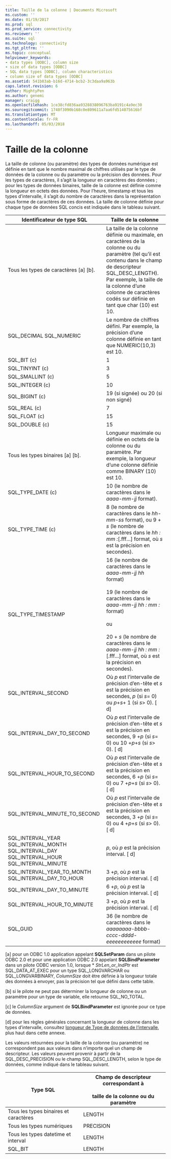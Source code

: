 ```yaml
---
title: Taille de la colonne | Documents Microsoft
ms.custom: ''
ms.date: 01/19/2017
ms.prod: sql
ms.prod_service: connectivity
ms.reviewer: ''
ms.suite: sql
ms.technology: connectivity
ms.tgt_pltfrm: ''
ms.topic: conceptual
helpviewer_keywords:
- data types [ODBC], column size
- size of data types [ODBC]
- SQL data types [ODBC], column characteristics
- column size of data types [ODBC]
ms.assetid: 541b83ab-b16d-4714-bcb2-3c3daa9a963b
caps.latest.revision: 6
author: MightyPen
ms.author: genemi
manager: craigg
ms.openlocfilehash: 1ce38cfd836aa9328838096763ba9191c4a9ec30
ms.sourcegitcommit: 1740f3090b168c0e809611a7aa6fd514075616bf
ms.translationtype: MT
ms.contentlocale: fr-FR
ms.lasthandoff: 05/03/2018
---
```

# <a name="column-size"></a>Taille de la colonne
La taille de colonne (ou paramètre) des types de données numérique est définie en tant que le nombre maximal de chiffres utilisés par le type de données de la colonne ou du paramètre ou la précision des données. Pour les types de caractères, il s’agit la longueur en caractères des données ; pour les types de données binaires, taille de la colonne est définie comme la longueur en octets des données. Pour l’heure, timestamp et tous les types d’intervalle, il s’agit du nombre de caractères dans la représentation sous forme de caractères de ces données. La taille de colonne définie pour chaque type de données SQL concis est indiquée dans le tableau suivant.  
  
|Identificateur de type SQL|Taille de la colonne|  
|-------------------------|-----------------|  
|Tous les types de caractères [a] [b].|La taille de la colonne définie ou maximale, en caractères de la colonne ou du paramètre (tel qu’il est contenu dans le champ de descripteur SQL_DESC_LENGTH). Par exemple, la taille de la colonne d’une colonne de caractères codés sur définie en tant que char (10) est 10.|  
|SQL_DECIMAL SQL_NUMERIC|Le nombre de chiffres défini. Par exemple, la précision d’une colonne définie en tant que NUMERIC(10,3) est 10.|  
|SQL_BIT (c)|1|  
|SQL_TINYINT (c)|3|  
|SQL_SMALLINT (c)|5|  
|SQL_INTEGER (c)|10|  
|SQL_BIGINT (c)|19 (si signée) ou 20 (si non signé)|  
|SQL_REAL (c)|7|  
|SQL_FLOAT (c)|15|  
|SQL_DOUBLE (c)|15|  
|Tous les types binaires [a] [b].|Longueur maximale ou définie en octets de la colonne ou du paramètre. Par exemple, la longueur d’une colonne définie comme BINARY (10) est 10.|  
|SQL_TYPE_DATE (c)|10 (le nombre de caractères dans le *aaaa-mm-jj* format).|  
|SQL_TYPE_TIME (c)|8 (le nombre de caractères dans le *hh-mm-ss* format), ou 9 + *s* (le nombre de caractères dans le *hh : mm :*[.fff...] format, où *s* est la précision en secondes).|  
|SQL_TYPE_TIMESTAMP|16 (le nombre de caractères dans le *aaaa-mm-jj hh* format)<br /><br /> 19 (le nombre de caractères dans le *aaaa-mm-jj* *hh : mm :* format)<br /><br /> ou<br /><br /> 20 + *s* (le nombre de caractères dans le *aaaa-mm-jj hh : mm :*[.fff...] format, où *s* est la précision en secondes).|  
|SQL_INTERVAL_SECOND|Où *p* est l’intervalle de précision d’en-tête et *s* est la précision en secondes, *p* (si *s*= 0) ou *p*+*s*+ 1 (si *s*> 0). [ d]|  
|SQL_INTERVAL_DAY_TO_SECOND|Où *p* est l’intervalle de précision d’en-tête et *s* est la précision en secondes, 9 +*p* (si *s*= 0) ou 10 +*p*+*s* (si *s*> 0). [ d]|  
|SQL_INTERVAL_HOUR_TO_SECOND|Où *p* est l’intervalle de précision d’en-tête et *s* est la précision en secondes, 6 +*p* (si *s*= 0) ou 7 +*p*+*s* (si *s*> 0). [ d]|  
|SQL_INTERVAL_MINUTE_TO_SECOND|Où *p* est l’intervalle de précision d’en-tête et *s* est la précision en secondes, 3 +*p* (si *s*= 0) ou 4 +*p*+*s* (si *s*> 0). [ d]|  
|SQL_INTERVAL_YEAR SQL_INTERVAL_MONTH SQL_INTERVAL_DAY SQL_INTERVAL_HOUR SQL_INTERVAL_MINUTE|*p*, où *p* est la précision interval. [ d]|  
|SQL_INTERVAL_YEAR_TO_MONTH SQL_INTERVAL_DAY_TO_HOUR|3 +*p*, où *p* est la précision interval. [ d]|  
|SQL_INTERVAL_DAY_TO_MINUTE|6 +*p*, où *p* est la précision interval. [ d]|  
|SQL_INTERVAL_HOUR_TO_MINUTE|3 +*p*, où *p* est la précision interval. [ d]|  
|SQL_GUID|36 (le nombre de caractères dans le *aaaaaaaa-bbbb-cccc-dddd-eeeeeeeeeeee* format)|  
  
 [a] pour un ODBC 1.0 application appelant **SQLSetParam** dans un pilote ODBC 2.0 et pour une application ODBC 2.0 appelant **SQLBindParameter** dans un pilote ODBC version 1.0, lorsque \* *StrLen_or_IndPtr* est SQL_DATA_AT_EXEC pour un type SQL_LONGVARCHAR ou SQL_LONGVARBINARY, *ColumnSize* doit être définie à la longueur totale des données à envoyer, pas la précision tel que défini dans cette table.  
  
 [b] si le pilote ne peut pas déterminer la longueur de colonne ou un paramètre pour un type de variable, elle retourne SQL_NO_TOTAL.  
  
 [c] le *ColumnSize* argument de **SQLBindParameter** est ignorée pour ce type de données.  
  
 [d] pour les règles générales concernant la longueur de colonne dans les types d’intervalle, consultez [longueur de Type de données de l’intervalle](../../../odbc/reference/appendixes/interval-data-type-length.md), plus haut dans cette annexe.  
  
 Les valeurs retournées pour la taille de la colonne (ou paramètre) ne correspondent pas aux valeurs dans n’importe quel un champ de descripteur. Les valeurs peuvent provenir à partir de la SQL_DESC_PRECISION ou le champ SQL_DESC_LENGTH, selon le type de données, comme indiqué dans le tableau suivant.  
  
|Type SQL|Champ de descripteur correspondant à<br /><br /> taille de la colonne ou du paramètre|  
|--------------|--------------------------------------------------------------------|  
|Tous les types binaires et caractères|LENGTH|  
|Tous les types numériques|PRECISION|  
|Tous les types datetime et interval|LENGTH|  
|SQL_BIT|LENGTH|
